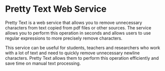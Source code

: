 # Pretty Text Web Service
Pretty Text is a web service that allows you to remove unnecessary characters from text copied from pdf files or other sources. The service allows you to perform this operation in seconds and allows users to use regular expressions to more precisely remove characters.

This service can be useful for students, teachers and researchers who work with a lot of text and need to quickly remove unnecessary newline characters. Pretty Text allows them to perform this operation efficiently and save time on manual text processing.